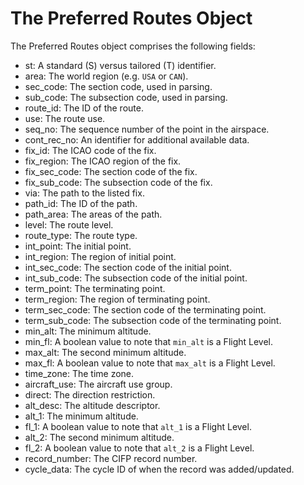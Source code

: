 # The Preferred Routes Object

The Preferred Routes object comprises the following fields:

- st: A standard (S) versus tailored (T) identifier.
- area: The world region (e.g. `USA` or `CAN`).
- sec_code: The section code, used in parsing.
- sub_code: The subsection code, used in parsing.
- route_id: The ID of the route.
- use: The route use.
- seq_no: The sequence number of the point in the airspace.
- cont_rec_no: An identifier for additional available data.
- fix_id: The ICAO code of the fix.
- fix_region: The ICAO region of the fix.
- fix_sec_code: The section code of the fix.
- fix_sub_code: The subsection code of the fix.
- via: The path to the listed fix.
- path_id: The ID of the path.
- path_area: The areas of the path.
- level: The route level.
- route_type: The route type.
- int_point: The initial point.
- int_region: The region of initial point.
- int_sec_code: The section code of the initial point.
- int_sub_code: The subsection code of the initial point.
- term_point: The terminating point.
- term_region: The region of terminating point.
- term_sec_code: The section code of the terminating point.
- term_sub_code: The subsection code of the terminating point.
- min_alt: The minimum altitude.
- min_fl: A boolean value to note that `min_alt` is a Flight Level.
- max_alt: The second minimum altitude.
- max_fl: A boolean value to note that `max_alt` is a Flight Level.
- time_zone: The time zone.
- aircraft_use: The aircraft use group.
- direct: The direction restriction.
- alt_desc: The altitude descriptor.
- alt_1: The minimum altitude.
- fl_1: A boolean value to note that `alt_1` is a Flight Level.
- alt_2: The second minimum altitude.
- fl_2: A boolean value to note that `alt_2` is a Flight Level.
- record_number: The CIFP record number.
- cycle_data: The cycle ID of when the record was added/updated.
